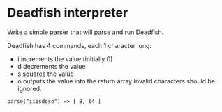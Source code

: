 # Deadfish interpreter

Write a simple parser that will parse and run Deadfish.

Deadfish has 4 commands, each 1 character long:

- i increments the value (initially 0)
- d decrements the value
- s squares the value
- o outputs the value into the return array
Invalid characters should be ignored.

```
parse("iiisdoso") => [ 8, 64 ]
```